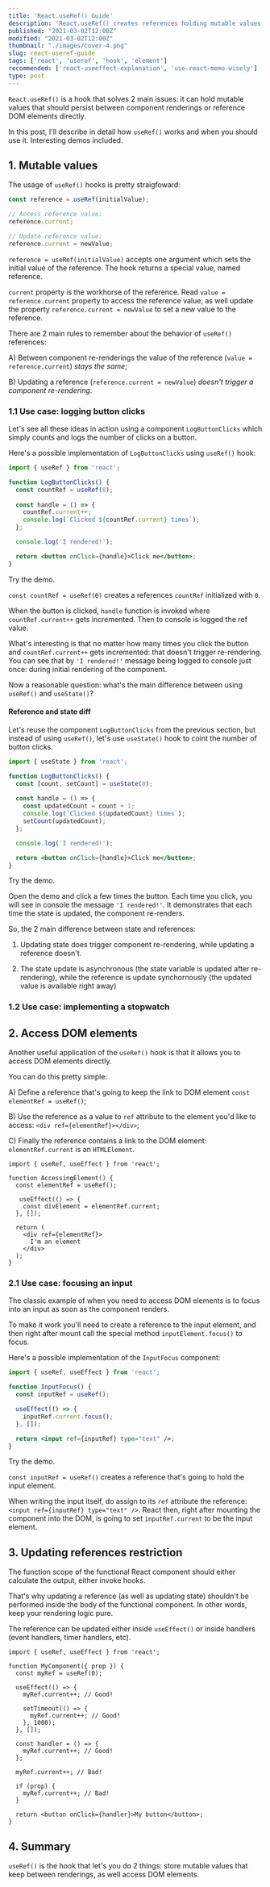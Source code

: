 ```yaml
---
title: 'React.useRef() Guide'
description: 'React.useRef() creates references holding mutable values persisting between component renderings or access DOM elements.'
published: "2021-03-02T12:00Z"
modified: "2021-03-02T12:00Z"
thumbnail: "./images/cover-4.png"
slug: react-useref-guide
tags: ['react', 'useref', 'hook', 'element']
recommended: ['react-useeffect-explanation', 'use-react-memo-wisely']
type: post
---
```


`React.useRef()` is a hook that solves 2 main issues: it can hold mutable values that should persist between component renderings or reference DOM elements directly.  

In this post, I'll describe in detail how `useRef()` works and when you should use it. Interesting demos included.  

## 1. Mutable values

The usage of `useRef()` hooks is pretty straigfoward:

```javascript
const reference = useRef(initialValue);

// Access reference value:
reference.current;

// Update reference value:
reference.current = newValue;
```

`reference = useRef(initialValue)` accepts one argument which sets the initial value of the reference. The hook returns a special value, named reference.  

`current` property is the workhorse of the reference. Read `value = reference.current` property to access the reference value, as well update the property `reference.current = newValue` to set a new value to the reference.  

There are 2 main rules to remember about the behavior of `useRef()` references:

A) Between component re-renderings the value of the reference (`value = reference.current`) *stays the same*;

B) Updating a reference (`reference.current = newValue`) *doesn't trigger a component re-rendering*.  

### 1.1 Use case: logging button clicks

Let's see all these ideas in action using a component `LogButtonClicks` which simply counts and logs the number of clicks on a button.  

Here's a possible implementation of `LogButtonClicks` using `useRef()` hook:

```jsx
import { useRef } from 'react';

function LogButtonClicks() {
  const countRef = useRef(0);
  
  const handle = () => {
    countRef.current++;
    console.log(`Clicked ${countRef.current} times`);
  };

  console.log('I rendered!');

  return <button onClick={handle}>Click me</button>;
}
```

Try the demo.

`const countRef = useRef(0)` creates a references `countRef` initialized with `0`.  

When the button is clicked, `handle` function is invoked where `countRef.current++` gets incremented. Then to console is logged the ref value.  

What's interesting is that no matter how many times you click the button and `countRef.current++` gets incremented: that doesn't trigger re-rendering. You can see that by `'I rendered!'` message being logged to console just once: during initial rendering of the component.  

Now a reasonable question: what's the main difference between using `useRef()` and `useState()`?  

#### Reference and state diff

Let's reuse the component `LogButtonClicks` from the previous section, but instead of using `useRef()`, let's use `useState()` hook to coint the number of button clicks.  

```jsx
import { useState } from 'react';

function LogButtonClicks() {
  const [count, setCount] = useState(0);
  
  const handle = () => {
    const updatedCount = count + 1;
    console.log(`Clicked ${updatedCount} times`);
    setCount(updatedCount);
  };

  console.log('I rendered!');

  return <button onClick={handle}>Click me</button>;
}
```

Try the demo.

Open the demo and click a few times the button. Each time you click, you will see in console the message `'I rendered!'`. It demonstrates that each time the state is updated, the component re-renders.  

So, the 2 main difference between state and references:

1. Updating state does trigger component re-rendering, while updating a reference doesn't.  

2. The state update is asynchronous (the state variable is updated after re-rendering), while the reference is update synchornously (the updated value is available right away)

### 1.2 Use case: implementing a stopwatch

## 2. Access DOM elements

Another useful application of the `useRef()` hook is that it allows you to access DOM elements directly.  

You can do this pretty simple: 

A) Define a reference that's going to keep the link to DOM element `const elementRef = useRef()`; 

B) Use the reference as a value to `ref` attribute to the element you'd like to access: `<div ref={elementRef}></div>`;

C) Finally the reference contains a link to the DOM element: `elementRef.current` is an `HTMLElement`.  

```jsx{4,7,11}
import { useRef, useEffect } from 'react';

function AccessingElement() {
  const elementRef = useRef();

   useEffect(() => {
    const divElement = elementRef.current;
  }, []);

  return (
    <div ref={elementRef}>
      I'm an element
    </div>
  );
}
```

### 2.1 Use case: focusing an input

The classic example of when you need to access DOM elements is to focus into an input as soon as the component renders.  

To make it work you'll need to create a reference to the input element, and then right after mount call the special method `inputElement.focus()` to focus.  

Here's a possible implementation of the `InputFocus` component:

```jsx
import { useRef, useEffect } from 'react';

function InputFocus() {
  const inputRef = useRef();

  useEffect(() => {
    inputRef.current.focus();
  }, []);

  return <input ref={inputRef} type="text" />;
}
```

Try the demo.

`const inputRef = useRef()` creates a reference that's going to hold the input element.  

When writing the input itself, do assign to its `ref` attribute the reference: `<input ref={inputRef} type="text" />`. React then, right after mounting the component into the DOM, is going to set `inputRef.current` to be the input element.  

## 3. Updating references restriction

The function scope of the functional React component should either calculate the output, either invoke hooks.  

That's why updating a reference (as well as updating state) shouldn't be performed inside the body of the functional component. In other words, keep your rendering logic pure.  

The reference can be updated either inside `useEffect()` or inside handlers (event handlers, timer handlers, etc).  

```jsx{7,10,15,18,21}
import { useRef, useEffect } from 'react';

function MyComponent({ prop }) {
  const myRef = useRef(0);

  useEffect(() => {
    myRef.current++; // Good!

    setTimeout(() => {
      myRef.current++; // Good!
    }, 1000);
  }, []);

  const handler = () => {
    myRef.current++; // Good!
  };

  myRef.current++; // Bad!

  if (prop) {
    myRef.current++; // Bad!
  }

  return <button onClick={handler}>My button</button>;
}
```

## 4. Summary

`useRef()` is the hook that let's you do 2 things: store mutable values that keep between renderings, as well access DOM elements.  

